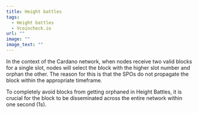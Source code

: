 ```yaml
---
title: Height battles
tags:
  - Height battles
  - Vcoincheck.io
url: ""
image: ""
image_text: ""
---
```


In the context of the Cardano network, when nodes receive two valid blocks for a single slot, nodes will select the block with the higher slot number and orphan the other. The reason for this is that the SPOs do not propagate the block within the appropriate timeframe.

To completely avoid blocks from getting orphaned in Height Battles, it is crucial for the block to be disseminated across the entire network within one second (1s).
